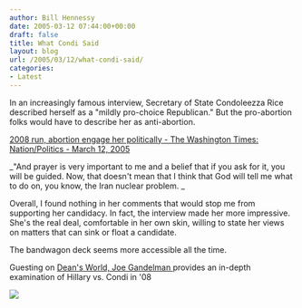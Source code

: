 ```yaml
---
author: Bill Hennessy
date: 2005-03-12 07:44:00+00:00
draft: false
title: What Condi Said
layout: blog
url: /2005/03/12/what-condi-said/
categories:
- Latest
---
```


In an increasingly famous interview, Secretary of State Condoleezza Rice described herself as a "mildly pro-choice Republican." But the pro-abortion folks would have to describe her as anti-abortion.




[2008 run, abortion engage her politically - The Washington Times: Nation/Politics - March 12, 2005](https://www.washtimes.com/national/20050311-115948-2015r.htm)




_"And prayer is very important to me and a belief that if you ask for it, you will be guided. Now, that doesn't mean that I think that God will tell me what to do on, you know, the Iran nuclear problem. _




Overall, I found nothing in her comments that would stop me from supporting her candidacy. In fact, the interview made her more impressive. She's the real deal, comfortable in her own skin, willing to state her views on matters that can sink or float a candidate.




The bandwagon deck seems more accessible all the time. 




Guesting on [Dean's World, Joe Gandelman ](https://www.deanesmay.com/posts/1110650678.shtml)provides an in-depth examination of Hillary vs. Condi in '08

![](https://blog.billhennessy.com/aggbug.aspx?PostID=1335)

